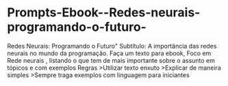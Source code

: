 # Prompts-Ebook--Redes-neurais-programando-o-futuro-
Redes Neurais: Programando o Futuro" Subtítulo: A importância das redes neurais no mundo da programação. Faça um texto para ebook, Foco em Rede neurais , listando o que tem de mais importante sobre o assunto em tópicos e com exemplos  Regras  >Utilizar texto enxuto  >Explicar de maneira simples  >Sempre traga exemplos com linguagem para iniciantes 
